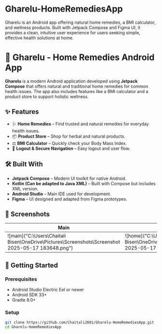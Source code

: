 # Gharelu-HomeRemediesApp
Gharelu is an Android app offering natural home remedies, a BMI calculator, and wellness products. Built with Jetpack Compose and Figma UI, it provides a clean, intuitive user experience for users seeking simple, effective health solutions at home.
# 🏡 Gharelu - Home Remedies Android App

**Gharelu** is a modern Android application developed using **Jetpack Compose** that offers natural and traditional home remedies for common health issues. The app also includes features like a BMI calculator and a product store to support holistic wellness.

## ✨ Features

- 🩺 **Home Remedies** – Find trusted and natural remedies for everyday health issues.
- 📦 **Product Store** – Shop for herbal and natural products.
- ⚖️ **BMI Calculator** – Quickly check your Body Mass Index.
- 🔐 **Logout & Secure Navigation** – Easy logout and user flow.

## 🛠 Built With

- **Jetpack Compose** – Modern UI toolkit for native Android.
- **Kotlin (Can be adapted to Java XML)** – Built with Compose but includes XML version.
- **Android Studio** – Main IDE used for development.
- **Figma** – UI designed and adapted from Figma prototypes.

## 📱 Screenshots

| Main | Home Screen | Remedies | Products | BMI Calculator |
|------|-------------|----------|----------|----------------|
| ![main]("C:\Users\Chaitali Bisen\OneDrive\Pictures\Screenshots\Screenshot 2025-05-17 183648.png")| ![home]("C:\Users\Chaitali Bisen\OneDrive\Pictures\Screenshots\Screenshot 2025-05-17 182918.png") | ![remedies]("C:\Users\Chaitali Bisen\OneDrive\Pictures\Screenshots\Screenshot 2025-05-17 183230.png") | ![products]("C:\Users\Chaitali Bisen\OneDrive\Pictures\Screenshots\Screenshot 2025-05-17 183230.png") | ![bmi]("C:\Users\Chaitali Bisen\OneDrive\Pictures\Screenshots\Screenshot 2025-05-17 183158.png") |

## 🚀 Getting Started

### Prerequisites
- Android Studio Electric Eel or newer
- Android SDK 33+
- Gradle 8.0+

### Setup
```bash
git clone https://github.com/Chaitali2601/Gharelu-HomeRemediesApp.git
cd Gharelu-HomeRemediesApp
